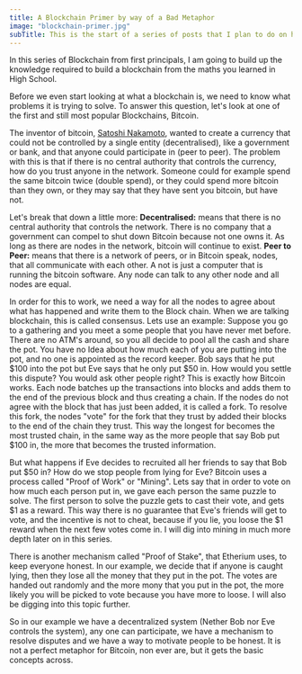 ```yaml
---
title: A Blockchain Primer by way of a Bad Metaphor
image: "blockchain-primer.jpg"
subTitle: This is the start of a series of posts that I plan to do on how to build up a block chain from first principals.
---
```

In this series of Blockchain from first principals, I am going to build up the knowledge required to build a blockchain from the maths you learned in High School.

Before we even start looking at what a blockchain is, we need to know what problems it is trying to solve. To answer this question, let's look at one of the first and still most popular Blockchains, Bitcoin.

The inventor of bitcoin, [Satoshi Nakamoto](https://en.wikipedia.org/wiki/Satoshi_Nakamoto), wanted to create a currency that could not be controlled by a single entity (decentralised), like a government or bank, and that anyone could participate in (peer to peer). The problem with this is that if there is no central authority that controls the currency, how do you trust anyone in the network. Someone could for example spend the same bitcoin twice (double spend), or they could spend more bitcoin than they own, or they may say that they have sent you bitcoin, but have not.

Let's break that down a little more:
**Decentralised:** means that there is no central authority that controls the network. There is no company that a government can compel to shut down Bitcoin because not one owns it. As long as there are nodes in the network, bitcoin will continue to exist.
**Peer to Peer:** means that there is a network of peers, or in Bitcoin speak, nodes, that all communicate with each other. A not is just a computer that is running the bitcoin software. Any node can talk to any other node and all nodes are equal.

In order for this to work, we need a way for all the nodes to agree about what has happened and write them to the Block chain. When we are talking blockchain, this is called consensus. Lets use an example: Suppose you go to a gathering and you meet a some people that you have never met before. There are no ATM's around, so you all decide to pool all the cash and share the pot. You have no Idea about how much each of you are putting into the pot, and no one is appointed as the record keeper. Bob says that he put $100 into the pot but Eve says that he only put $50 in. How would you settle this dispute? You would ask other people right? This is exactly how Bitcoin works. Each node batches up the transactions into blocks and adds them to the end of the previous block and thus creating a chain. If the nodes do not agree with the block that has just been added, it is called a fork. To resolve this fork, the nodes "vote" for the fork that they trust by added their blocks to the end of the chain they trust. This way the longest for becomes the most trusted chain, in the same way as the more people that say Bob put $100 in, the more that becomes the trusted information.

But what happens if Eve decides to recruited all her friends to say that Bob put $50 in? How do we stop people from lying for Eve? Bitcoin uses a process called "Proof of Work" or "Mining". Lets say that in order to vote on how much each person put in, we gave each person the same puzzle to solve. The first person to solve the puzzle gets to cast their vote, and gets $1 as a reward. This way there is no guarantee that Eve's friends will get to vote, and the incentive is not to cheat, because if you lie, you loose the $1 reward when the next few votes come in. I will dig into mining in much more depth later on in this series.

There is another mechanism called "Proof of Stake", that Etherium uses, to keep everyone honest. In our example, we decide that if anyone is caught lying, then they lose all the money that they put in the pot. The votes are handed out randomly and the more mony that you put in the pot, the more likely you will be picked to vote because you have more to loose. I will also be digging into this topic further.

So in our example we have a decentralized system (Nether Bob nor Eve controls the system), any one can participate, we have a mechanism to resolve disputes and we have a way to motivate people to be honest. It is not a perfect metaphor for Bitcoin, non ever are, but it gets the basic concepts across.
